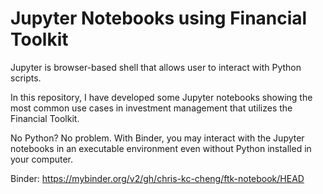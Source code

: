 # Jupyter Notebooks using Financial Toolkit

Jupyter is browser-based shell that allows user to interact with Python scripts.

In this repository, I have developed some Jupyter notebooks showing the most common use cases in investment management that utilizes the Financial Toolkit.

No Python? No problem. With Binder, you may interact with the Jupyter notebooks in an executable environment even without Python installed in your computer.

Binder: https://mybinder.org/v2/gh/chris-kc-cheng/ftk-notebook/HEAD
